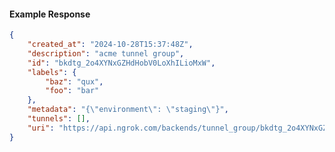 <!-- Code generated for API Clients. DO NOT EDIT. -->

#### Example Response

```json
{
	"created_at": "2024-10-28T15:37:48Z",
	"description": "acme tunnel group",
	"id": "bkdtg_2o4XYNxGZHdHobV0LoXhILioMxW",
	"labels": {
		"baz": "qux",
		"foo": "bar"
	},
	"metadata": "{\"environment\": \"staging\"}",
	"tunnels": [],
	"uri": "https://api.ngrok.com/backends/tunnel_group/bkdtg_2o4XYNxGZHdHobV0LoXhILioMxW"
}
```
